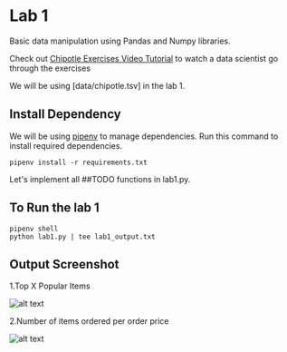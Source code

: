 # Lab 1

Basic data manipulation using Pandas and Numpy libraries.

Check out [Chipotle Exercises Video Tutorial](https://www.youtube.com/watch?v=lpuYZ5EUyS8&list=PLgJhDSE2ZLxaY_DigHeiIDC1cD09rXgJv&index=2) to watch a data scientist go through the exercises

We will be using [data/chipotle.tsv] in the lab 1.


## Install Dependency

We will be using [pipenv](https://realpython.com/pipenv-guide/) to manage dependencies. Run this command to install required dependencies.

```
pipenv install -r requirements.txt
```


Let's implement all ##TODO functions in lab1.py.

## To Run the lab 1

```
pipenv shell
python lab1.py | tee lab1_output.txt
```

## Output Screenshot
1.Top X Popular Items

![alt text](https://github.com/AnjaliJain-17/cmpe255-spring21/blob/main/lab1/barplot.png)


2.Number of items ordered per order price


![alt text](https://github.com/AnjaliJain-17/cmpe255-spring21/blob/main/lab1/scatterplot.png)

